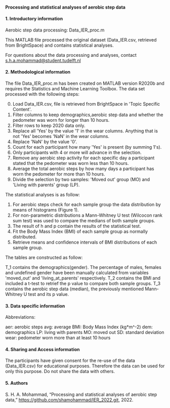 #### Processing and statistical analyses of aerobic step data

#### 1. Introductory information
Aerobic step data processing: Data_IER_proc.m

This MATLAB file processed the original dataset (Data_IER.csv, retrieved from BrightSpace) and contains statistical analyses. 

For questions about the data processing and analyses, contact s.h.a.mohammad@student.tudelft.nl

#### 2. Methodological information
The file Data_IER_proc.m has been created on MATLAB version R2020b and requires the Statistics and Machine Learning Toolbox.
The data set processed with the following steps:

0) Load Data_IER.csv, file is retrieved from BrightSpace in 'Topic Specific Content'.
1) Filter columns to keep demographics,aerobic step data and whether the pedometer was worn for longer than 10 hours.
2) Filter rows to keep 2020 data only.
3) Replace all 'Yes' by the value '1' in the wear columns. Anything that is not 'Yes' becomes 'NaN' in the wear columns.
4) Replace 'NaN' by the value '0'.
5) Count for each participant how many 'Yes' is present (by summing 1's).
6) Only participants with 4 or more will advance in the selection.
7) Remove any aerobic step activity for each specific day a participant stated that the pedometer was worn less than 10 hours.
8) Average the total aerobic steps by how many days a participant has worn the pedometer for more than 10 hours.
9) Divide the selection by two samples: 'Moved out' group (MO) and 'Living with parents' group (LP).

The statistical analyses is as follow:

1) For aerobic steps check for each sample group the data distribution by means of histograms (Figure 1).
2) For non-parametric distributions a Mann-Whitney U test (Wilcocon rank sum test) was used to compare the medians of both sample groups.
3) The result of h and p contain the results of the statistical test.
4) Fit the Body Mass Index (BMI) of each sample group as normally distributed.
5) Retrieve means and confidence intervals of BMI distributions of each sample group.

The tables are constructed as follow:

T_1 contains the demographics(gender). The percentage of males, females and undefined gender have been manually calculated from variables 'moved_out' and 'living_at_parents' respectively.
T_2 contains the BMI and included a t-test to retrief the p value to compare both sample groups.
T_3 contains the aerobic step data (median), the previously mentioned Mann-Whitney U test and its p value. 

#### 3. Data specific information

Abbreviations:

aer: aerobic steps
avg: average
BMI: Body Mass Index (kg*m^-2)
dem: demographics
LP: living with parents
MO: moved out
SD: standard deviation
wear: pedometer worn more than at least 10 hours


#### 4. Sharing and Access information
The participants have given consent for the re-use of the data (Data_IER.csv) for educational purposes. Therefore the data can be used for only this purpose. Do not share the data with others.

#### 5. Authors
S. H. A. Mohammad, “Processing and statistical analyses of aerobic step data,” https://github.com/shamohammad/IER_2022.git, 2022.